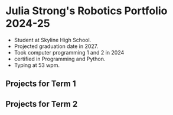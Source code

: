 # Julia Strong's Robotics Portfolio 2024-25
* Student at Skyline High School.
* Projected graduation date in 2027.
* Took computer programming 1 and 2 in 2024
* certified in Programming and Python.
* Typing at 53 wpm.

## Projects for Term 1

## Projects for Term 2
